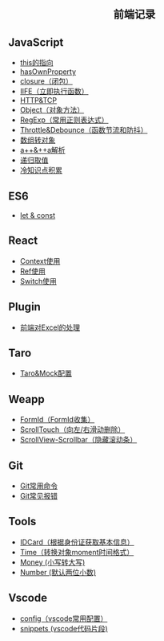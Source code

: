 <h2 align="center">前端记录</h2>

## JavaScript

- <a href='/note/JavaScript/JS-this.md'>this的指向</a>
- <a href='/note/JavaScript/JS-hasOwnProperty.md'>hasOwnProperty</a>
- <a href='/note/JavaScript/JS-closure.md'>closure（闭包）</a>
- <a href='/note/JavaScript/JS-IIFE.md'>IIFE（立即执行函数）</a>
- <a href='/note/JavaScript/JS-HTTP&TCP.md'>HTTP&TCP</a>
- <a href='/note/JavaScript/JS-Object.md'>Object（对象方法）</a>
- <a href='/note/JavaScript/JS-RegExp.md'>RegExp（常用正则表达式）</a>
- <a href='/note/JavaScript/JS-throttle&debounce.md'>Throttle&Debounce（函数节流和防抖）</a>
- <a href='/note/JavaScript/JS-ArrayToObject.md'>数组转对象</a>
- <a href='/note/JavaScript/JS-a++&++a.md'>a++&++a解析</a>
- <a href='/note/JavaScript/JS-递归取值.md'>递归取值</a>
- <a href='/note/JavaScript/JS-study.md'>冷知识点积累</a>

## ES6
- <a href='/note/ES6/let&const.md'>let & const</a>

## React

- <a href='/note/React/context.md'>Context使用</a>
- <a href='/note/React/input-ref-focus.md'>Ref使用</a>
- <a href='/note/React/Switch.md'>Switch使用</a>

## Plugin

- <a href='/note/Plugin/Web-Excel.md'>前端对Excel的处理</a>

## Taro

- <a href='/note/Taro/Taro&Mock.md'>Taro&Mock配置</a>


## Weapp

- <a href='/note/Weapp/FormId-collect.md'>FormId（FormId收集）</a>
- <a href='/note/Weapp/Scroll-Touch.md'>ScrollTouch（向左/右滑动删除）</a>
- <a href='/note/Weapp/ScrollView-scrollbar.md'>ScrollView-Scrollbar（隐藏滚动条）</a>


## Git

- <a href='/note/Git/git命令.md'>Git常用命令</a>
- <a href='/note/Git/git报错.md'>Git常见报错</a>


## Tools

- <a href='/note/Tools/IDCard.md'>IDCard（根据身份证获取基本信息）</a>
- <a href='/note/Tools/TimeSwatch.md'>Time（转换对象moment时间格式）</a>
- <a href='/note/Tools/MoneyLowercaseToUppercase.md'>Money (小写转大写)</a>
- <a href='/note/Tools/Decimal.md'>Number (默认两位小数)</a>


## Vscode

- <a href='/note/VsCode/config.md'>config（vscode常用配置）</a>
- <a href='/note/VsCode/snippets.md'>snippets (vscode代码片段)</a>